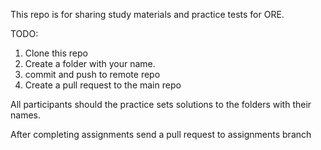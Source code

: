 This repo is for sharing study materials and practice tests for ORE.

TODO:
1) Clone this repo 
2) Create a folder with your name.
3) commit and push to remote repo
4) Create a pull request to the main repo


All participants should the practice sets solutions to the folders with their names.

After completing assignments send a pull request to assignments branch
